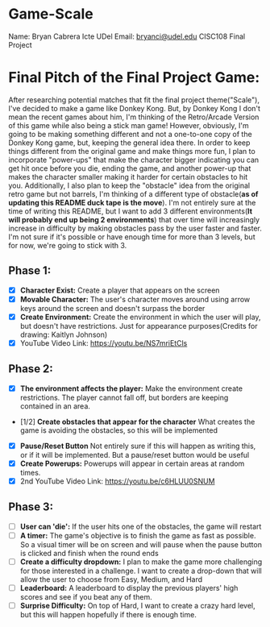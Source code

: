 # Game-Scale
Name: Bryan Cabrera Icte
UDel Email: bryanci@udel.edu
CISC108 Final Project

# Final Pitch of the Final Project Game: 
  After researching potential matches that fit the final project theme("Scale"), I've decided to make a game like Donkey Kong. But, by Donkey Kong I don't mean the recent games about
  him, I'm thinking of the Retro/Arcade Version of this game while also being a stick man game! However, obviously, I'm going to be making something different and not a one-to-one copy of 
  the Donkey Kong game, but, keeping the general idea there. In order to keep things different from the original game and make things more fun, I plan to incorporate "power-ups" that make 
  the character bigger indicating you can get hit once before you die, ending the game, and another power-up that makes the character smaller making it harder for certain obstacles to hit 
  you. Additionally, I also plan to keep the "obstacle" idea from the original retro game but not barrels, I'm thinking of a different type of obstacle(**as of updating this README duck 
  tape is the move**). I'm not entirely sure at the time of writing this README, but I want to add 3 different environments(**It will probably end up being 2 environments**) that over time 
  will increasingly increase in difficulty by making obstacles pass by the user faster and faster. I'm not sure if it's possible or have enough time for more than 3 levels, but for now, 
  we're going to stick with 3. 

## Phase 1:
- [x] **Character Exist:** Create a player that appears on the screen
- [x] **Movable Character:** The user's character moves around using arrow keys around the screen and doesn't surpass the border
- [x] **Create Environment:** Create the environment in which the user will play, but doesn't have restrictions. Just for appearance purposes(Credits for drawing: Kaitlyn Johnson)
- [x] YouTube Video Link: https://youtu.be/NS7mriEtCls
## Phase 2:
- [x] **The environment affects the player:** Make the environment create restrictions. The player cannot fall off, but borders are keeping contained in an area.
- [1/2] **Create obstacles that appear for the character** What creates the game is avoiding the obstacles, so this will be implemented
- [x] **Pause/Reset Button** Not entirely sure if this will happen as writing this, or if it will be implemented. But a pause/reset button would be useful
- [x] **Create Powerups:** Powerups will appear in certain areas at random times.
- [x] 2nd YouTube Video Link: https://youtu.be/c6HLUU0SNUM
## Phase 3:
- [ ] **User can 'die':** If the user hits one of the obstacles, the game will restart
- [ ] **A timer:** The game's objective is to finish the game as fast as possible. So a visual timer will be on screen and will pause when the pause button is clicked and finish when the round ends
- [ ] **Create a difficulty dropdown:** I plan to make the game more challenging for those interested in a challenge. I want to create a drop-down that will allow the user to choose from Easy, Medium, and Hard
- [ ] **Leaderboard:** A leaderboard to display the previous players' high scores and see if you beat any of them. 
- [ ] **Surprise Difficulty:** On top of Hard, I want to create a crazy hard level, but this will happen hopefully if there is enough time. 
